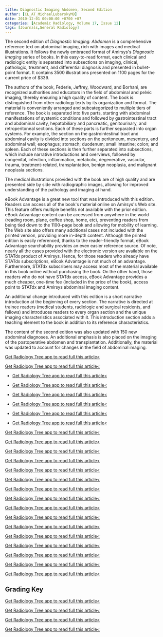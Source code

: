 ```yaml
---
title: Diagnostic Imaging Abdomen, Second Edition
author: [CL_AT_MichaelLubarskyMD]
date: 2010-12-01 00:00:00 +0700 +07
categories: [Academic Radiology, Volume 17, Issue 12]
tags: [Journals,General Radiology]
---
```

The second edition of _Diagnostic Imaging: Abdomen_ is a comprehensive reference text on abdominal imaging, rich with images and medical illustrations. It follows the newly embraced format of Amirsys's _Diagnostic Imaging_ series of books. In this easy-to-read format, each clinical and radiologic entity is separated into subsections on imaging, clinical, pathologic, treatment, and differential diagnosis and presented in bullet-point format. It contains 3500 illustrations presented on 1100 pages for the current price of $339.

The authors of the book, Federle, Jeffrey, Woodward, and Borhani, are recognized authorities and educators in the field of abdominal and pelvic imaging, thereby ensuring a high quality of content. The book is distinguished from other radiology texts by its organization and format. The material is conveniently arranged and subcategorized to multiple tiers of reference. The book is separated into five parts, starting with abdominal manifestations of systemic conditions and followed by gastrointestinal tract and abdominal cavity, hepatobiliary and pancreatic, genitourinary, and retroperitoneal sections. Each of these parts is further separated into organ systems. For example, the section on the gastrointestinal tract and abdominal cavity is divided into sections on the peritoneum, mesentery, and abdominal wall; esophagus; stomach; duodenum; small intestine; colon; and spleen. Each of these sections is then further separated into subsections, which include narrative introductions and overviews, followed by congenital, infection, inflammation, metabolic, degenerative, vascular, trauma, treatment-related, transplantation, benign neoplasia, and malignant neoplasia sections.

The medical illustrations provided with the book are of high quality and are presented side by side with radiographic images, allowing for improved understanding of the pathology and imaging at hand.

eBook Advantage is a great new tool that was introduced with this edition. Readers can access all of the book's material online on Amirsys's Web site. This feature offers multiple benefits not available with the prior edition. eBook Advantage content can be accessed from anywhere in the world (reading room, plane, coffee shop, home, etc), preventing readers from being tied down to the 1100-page book and allowing for mobility of learning. The Web site also offers many additional cases not included with the printed version, providing more in-depth content. Although the printed edition is easily referenced, thanks to the reader-friendly format, eBook Advantage searchability provides an even easier reference source. Of note, nearly all the cases provided with the electronic version are available on the STATdx product of Amirsys. Hence, for those readers who already have STATdx subscriptions, eBook Advantage is not much of an advantage. Furthermore, STATdx subscribers may access most of the material available in this book online without purchasing the book. On the other hand, those readers who do not have STATdx access, eBook Advantage provides a much cheaper, one-time fee (included in the price of the book), access point to STATdx and Amirsys abdominal imaging content.

An additional change introduced with this edition is a short narrative introduction at the beginning of every section. The narrative is directed at trainee readers (medical students, radiologic and surgical residents, and fellows) and introduces readers to every organ section and the unique imaging characteristics associated with it. This introduction section adds a teaching element to the book in addition to its reference characteristics.

The content of the second edition was also updated with 150 new abdominal diagnoses. An additional emphasis is also placed on the imaging of the postoperative abdomen and transplantation. Additionally, the material was updated to account for changes in the field of abdominal imaging.

[Get Radiology Tree app to read full this article<](https://clinicalpub.com/app)

[Get Radiology Tree app to read full this article<](https://clinicalpub.com/app)

- [Get Radiology Tree app to read full this article<](https://clinicalpub.com/app)

- [Get Radiology Tree app to read full this article<](https://clinicalpub.com/app)

- [Get Radiology Tree app to read full this article<](https://clinicalpub.com/app)

- [Get Radiology Tree app to read full this article<](https://clinicalpub.com/app)

- [Get Radiology Tree app to read full this article<](https://clinicalpub.com/app)

- [Get Radiology Tree app to read full this article<](https://clinicalpub.com/app)


[Get Radiology Tree app to read full this article<](https://clinicalpub.com/app)

[Get Radiology Tree app to read full this article<](https://clinicalpub.com/app)

[Get Radiology Tree app to read full this article<](https://clinicalpub.com/app)

[Get Radiology Tree app to read full this article<](https://clinicalpub.com/app)

[Get Radiology Tree app to read full this article<](https://clinicalpub.com/app)

[Get Radiology Tree app to read full this article<](https://clinicalpub.com/app)

[Get Radiology Tree app to read full this article<](https://clinicalpub.com/app)

[Get Radiology Tree app to read full this article<](https://clinicalpub.com/app)

[Get Radiology Tree app to read full this article<](https://clinicalpub.com/app)

[Get Radiology Tree app to read full this article<](https://clinicalpub.com/app)

[Get Radiology Tree app to read full this article<](https://clinicalpub.com/app)

[Get Radiology Tree app to read full this article<](https://clinicalpub.com/app)

[Get Radiology Tree app to read full this article<](https://clinicalpub.com/app)

[Get Radiology Tree app to read full this article<](https://clinicalpub.com/app)

[Get Radiology Tree app to read full this article<](https://clinicalpub.com/app)

[Get Radiology Tree app to read full this article<](https://clinicalpub.com/app)

## Grading Key

[Get Radiology Tree app to read full this article<](https://clinicalpub.com/app)

[Get Radiology Tree app to read full this article<](https://clinicalpub.com/app)

[Get Radiology Tree app to read full this article<](https://clinicalpub.com/app)

[Get Radiology Tree app to read full this article<](https://clinicalpub.com/app)